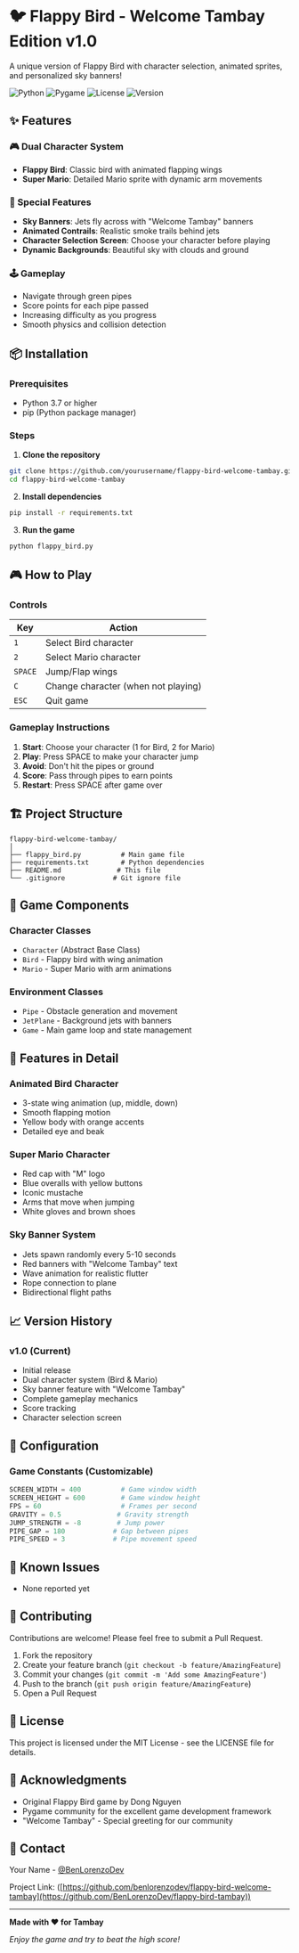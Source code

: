 # 🐦 Flappy Bird - Welcome Tambay Edition v1.0

A unique version of Flappy Bird with character selection, animated sprites, and personalized sky banners!

![Python](https://img.shields.io/badge/Python-3.7%2B-blue)
![Pygame](https://img.shields.io/badge/Pygame-2.0%2B-green)
![License](https://img.shields.io/badge/License-MIT-yellow)
![Version](https://img.shields.io/badge/Version-1.0-red)

## ✨ Features

### 🎮 Dual Character System
- **Flappy Bird**: Classic bird with animated flapping wings
- **Super Mario**: Detailed Mario sprite with dynamic arm movements

### 🎯 Special Features
- **Sky Banners**: Jets fly across with "Welcome Tambay" banners
- **Animated Contrails**: Realistic smoke trails behind jets
- **Character Selection Screen**: Choose your character before playing
- **Dynamic Backgrounds**: Beautiful sky with clouds and ground

### 🕹️ Gameplay
- Navigate through green pipes
- Score points for each pipe passed
- Increasing difficulty as you progress
- Smooth physics and collision detection

## 📦 Installation

### Prerequisites
- Python 3.7 or higher
- pip (Python package manager)

### Steps

1. **Clone the repository**
```bash
git clone https://github.com/yourusername/flappy-bird-welcome-tambay.git
cd flappy-bird-welcome-tambay
```

2. **Install dependencies**
```bash
pip install -r requirements.txt
```

3. **Run the game**
```bash
python flappy_bird.py
```

## 🎮 How to Play

### Controls
| Key | Action |
|-----|--------|
| `1` | Select Bird character |
| `2` | Select Mario character |
| `SPACE` | Jump/Flap wings |
| `C` | Change character (when not playing) |
| `ESC` | Quit game |

### Gameplay Instructions
1. **Start**: Choose your character (1 for Bird, 2 for Mario)
2. **Play**: Press SPACE to make your character jump
3. **Avoid**: Don't hit the pipes or ground
4. **Score**: Pass through pipes to earn points
5. **Restart**: Press SPACE after game over

## 🏗️ Project Structure

```
flappy-bird-welcome-tambay/
│
├── flappy_bird.py          # Main game file
├── requirements.txt        # Python dependencies
├── README.md              # This file
└── .gitignore            # Git ignore file
```

## 🎨 Game Components

### Character Classes
- `Character` (Abstract Base Class)
- `Bird` - Flappy bird with wing animation
- `Mario` - Super Mario with arm animations

### Environment Classes
- `Pipe` - Obstacle generation and movement
- `JetPlane` - Background jets with banners
- `Game` - Main game loop and state management

## 🚀 Features in Detail

### Animated Bird Character
- 3-state wing animation (up, middle, down)
- Smooth flapping motion
- Yellow body with orange accents
- Detailed eye and beak

### Super Mario Character
- Red cap with "M" logo
- Blue overalls with yellow buttons
- Iconic mustache
- Arms that move when jumping
- White gloves and brown shoes

### Sky Banner System
- Jets spawn randomly every 5-10 seconds
- Red banners with "Welcome Tambay" text
- Wave animation for realistic flutter
- Rope connection to plane
- Bidirectional flight paths

## 📈 Version History

### v1.0 (Current)
- Initial release
- Dual character system (Bird & Mario)
- Sky banner feature with "Welcome Tambay"
- Complete gameplay mechanics
- Score tracking
- Character selection screen

## 🔧 Configuration

### Game Constants (Customizable)
```python
SCREEN_WIDTH = 400          # Game window width
SCREEN_HEIGHT = 600         # Game window height
FPS = 60                    # Frames per second
GRAVITY = 0.5              # Gravity strength
JUMP_STRENGTH = -8         # Jump power
PIPE_GAP = 180            # Gap between pipes
PIPE_SPEED = 3            # Pipe movement speed
```

## 🐛 Known Issues
- None reported yet

## 🤝 Contributing

Contributions are welcome! Please feel free to submit a Pull Request.

1. Fork the repository
2. Create your feature branch (`git checkout -b feature/AmazingFeature`)
3. Commit your changes (`git commit -m 'Add some AmazingFeature'`)
4. Push to the branch (`git push origin feature/AmazingFeature`)
5. Open a Pull Request

## 📝 License

This project is licensed under the MIT License - see the LICENSE file for details.

## 🙏 Acknowledgments

- Original Flappy Bird game by Dong Nguyen
- Pygame community for the excellent game development framework
- "Welcome Tambay" - Special greeting for our community

## 📧 Contact

Your Name - [@BenLorenzoDev](https://www.messenger.com/t/benlorenzodev)

Project Link: ([https://github.com/benlorenzodev/flappy-bird-welcome-tambay](https://github.com/BenLorenzoDev/flappy-bird-tambay))

---

**Made with ❤️ for Tambay**

*Enjoy the game and try to beat the high score!*
